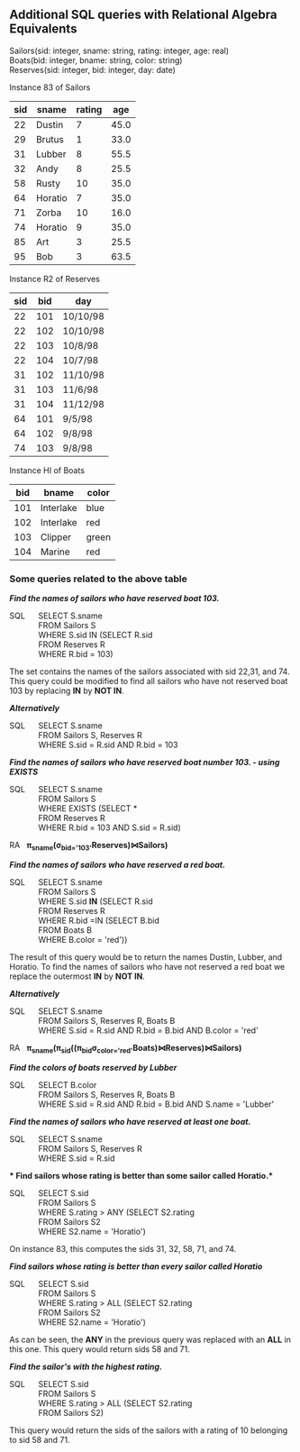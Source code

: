 
## Additional SQL queries with Relational Algebra Equivalents  

Sailors(sid: integer, sname: string, rating: integer, age: real)  
Boats(bid: integer, bname: string, color: string)  
Reserves(sid: integer, bid: integer, day: date)  


Instance 83  of Sailors    

|sid|sname|rating|age|
|---|---|---|---|
|22|Dustin|7|45.0|
|29|Brutus|1|33.0|
|31|Lubber|8|55.5|
|32|Andy|8|25.5|
|58|Rusty|10|35.0|
|64|Horatio|7|35.0|
|71|Zorba|10|16.0|
|74|Horatio|9|35.0|
|85|Art|3|25.5|
|95|Bob|3|63.5|

Instance R2 of Reserves  

|sid|bid|day|
|---|---|---|
|22|101|10/10/98|
|22|102|10/10/98|
|22|103|10/8/98|
|22|104|10/7/98|
|31|102|11/10/98|
|31|103|11/6/98|
|31|104|11/12/98|
|64|101|9/5/98|
|64|102|9/8/98|
|74|103|9/8/98|

Instance HI of Boats  

|bid|bname|color|
|---|---|---|
|101|Interlake|blue|
|102|Interlake|red|
|103|Clipper|green|
|104|Marine|red|

### Some queries related to the above table  

__*Find the names of sailors who have reserved boat 103.*__

SQL&nbsp;&nbsp;&nbsp;&nbsp;&nbsp;&nbsp;SELECT S.sname  
&nbsp;&nbsp;&nbsp;&nbsp;&nbsp;&nbsp;&nbsp;&nbsp;&nbsp;&nbsp;&nbsp;&nbsp;&nbsp;FROM Sailors S  
&nbsp;&nbsp;&nbsp;&nbsp;&nbsp;&nbsp;&nbsp;&nbsp;&nbsp;&nbsp;&nbsp;&nbsp;&nbsp;WHERE S.sid IN (SELECT R.sid  
&nbsp;&nbsp;&nbsp;&nbsp;&nbsp;&nbsp;&nbsp;&nbsp;&nbsp;&nbsp;&nbsp;&nbsp;&nbsp;FROM Reserves R  
&nbsp;&nbsp;&nbsp;&nbsp;&nbsp;&nbsp;&nbsp;&nbsp;&nbsp;&nbsp;&nbsp;&nbsp;&nbsp;WHERE R.bid = 103)

The set contains the names of the sailors associated with sid 22,31, and 74.  This query could be modified to find all sailors who have not reserved boat 103 by replacing __IN__ by __NOT IN__.  

__*Alternatively*__

SQL&nbsp;&nbsp;&nbsp;&nbsp;&nbsp;&nbsp;SELECT S.sname  
&nbsp;&nbsp;&nbsp;&nbsp;&nbsp;&nbsp;&nbsp;&nbsp;&nbsp;&nbsp;&nbsp;&nbsp;&nbsp;FROM Sailors S, Reserves R  
&nbsp;&nbsp;&nbsp;&nbsp;&nbsp;&nbsp;&nbsp;&nbsp;&nbsp;&nbsp;&nbsp;&nbsp;&nbsp;WHERE S.sid = R.sid AND R.bid = 103  

__*Find the names of sailors who have reserved boat number 103. - using EXISTS*__  

SQL&nbsp;&nbsp;&nbsp;&nbsp;&nbsp;&nbsp;SELECT S.sname  
&nbsp;&nbsp;&nbsp;&nbsp;&nbsp;&nbsp;&nbsp;&nbsp;&nbsp;&nbsp;&nbsp;&nbsp;&nbsp;FROM Sailors S  
&nbsp;&nbsp;&nbsp;&nbsp;&nbsp;&nbsp;&nbsp;&nbsp;&nbsp;&nbsp;&nbsp;&nbsp;&nbsp;WHERE EXISTS (SELECT *    
&nbsp;&nbsp;&nbsp;&nbsp;&nbsp;&nbsp;&nbsp;&nbsp;&nbsp;&nbsp;&nbsp;&nbsp;&nbsp;FROM Reserves R  
&nbsp;&nbsp;&nbsp;&nbsp;&nbsp;&nbsp;&nbsp;&nbsp;&nbsp;&nbsp;&nbsp;&nbsp;&nbsp;WHERE R.bid = 103 AND S.sid = R.sid)  

RA&nbsp;&nbsp;&nbsp;**π<sub>sname</sub>(σ<sub>bid='103'</sub>Reserves)⋈Sailors)**    

__*Find the names of sailors who have reserved a red boat.*__  

SQL&nbsp;&nbsp;&nbsp;&nbsp;&nbsp;&nbsp;SELECT S.sname  
&nbsp;&nbsp;&nbsp;&nbsp;&nbsp;&nbsp;&nbsp;&nbsp;&nbsp;&nbsp;&nbsp;&nbsp;&nbsp;FROM Sailors S  
&nbsp;&nbsp;&nbsp;&nbsp;&nbsp;&nbsp;&nbsp;&nbsp;&nbsp;&nbsp;&nbsp;&nbsp;&nbsp;WHERE S.sid __IN__ (SELECT R.sid  
&nbsp;&nbsp;&nbsp;&nbsp;&nbsp;&nbsp;&nbsp;&nbsp;&nbsp;&nbsp;&nbsp;&nbsp;&nbsp;FROM Reserves R  
&nbsp;&nbsp;&nbsp;&nbsp;&nbsp;&nbsp;&nbsp;&nbsp;&nbsp;&nbsp;&nbsp;&nbsp;&nbsp;WHERE R.bid =IN (SELECT B.bid  
&nbsp;&nbsp;&nbsp;&nbsp;&nbsp;&nbsp;&nbsp;&nbsp;&nbsp;&nbsp;&nbsp;&nbsp;&nbsp;FROM Boats B  
&nbsp;&nbsp;&nbsp;&nbsp;&nbsp;&nbsp;&nbsp;&nbsp;&nbsp;&nbsp;&nbsp;&nbsp;&nbsp;WHERE B.color = 'red'))  

The result of this query would be to return the names Dustin, Lubber, and Horatio.  To find the names of sailors who have not reserved a red boat we replace the outermost __IN__ by __NOT IN__.  

__*Alternatively*__

SQL&nbsp;&nbsp;&nbsp;&nbsp;&nbsp;&nbsp;SELECT S.sname  
&nbsp;&nbsp;&nbsp;&nbsp;&nbsp;&nbsp;&nbsp;&nbsp;&nbsp;&nbsp;&nbsp;&nbsp;&nbsp;FROM Sailors S, Reserves R, Boats B  
&nbsp;&nbsp;&nbsp;&nbsp;&nbsp;&nbsp;&nbsp;&nbsp;&nbsp;&nbsp;&nbsp;&nbsp;&nbsp;WHERE S.sid = R.sid AND R.bid = B.bid AND B.color = 'red'  

RA&nbsp;&nbsp;&nbsp;**π<sub>sname</sub>(π<sub>sid</sub>((π<sub>bid</sub>σ<sub>color='red'</sub>Boats)⋈Reserves)⋈Sailors)**  

__*Find the colors of boats reserved by Lubber*__  

SQL&nbsp;&nbsp;&nbsp;&nbsp;&nbsp;&nbsp;SELECT B.color  
&nbsp;&nbsp;&nbsp;&nbsp;&nbsp;&nbsp;&nbsp;&nbsp;&nbsp;&nbsp;&nbsp;&nbsp;&nbsp;FROM Sailors S, Reserves R, Boats B  
&nbsp;&nbsp;&nbsp;&nbsp;&nbsp;&nbsp;&nbsp;&nbsp;&nbsp;&nbsp;&nbsp;&nbsp;&nbsp;WHERE S.sid = R.sid AND R.bid = B.bid AND S.name = 'Lubber' 

  
  
__*Find the names of sailors who have reserved at least one boat.*__  

SQL&nbsp;&nbsp;&nbsp;&nbsp;&nbsp;&nbsp;SELECT S.sname  
&nbsp;&nbsp;&nbsp;&nbsp;&nbsp;&nbsp;&nbsp;&nbsp;&nbsp;&nbsp;&nbsp;&nbsp;&nbsp;FROM Sailors S, Reserves R  
&nbsp;&nbsp;&nbsp;&nbsp;&nbsp;&nbsp;&nbsp;&nbsp;&nbsp;&nbsp;&nbsp;&nbsp;&nbsp;WHERE S.sid = R.sid  

__* Find sailors whose rating is better than some sailor called Horatio.*__  

SQL&nbsp;&nbsp;&nbsp;&nbsp;&nbsp;&nbsp;SELECT S.sid  
&nbsp;&nbsp;&nbsp;&nbsp;&nbsp;&nbsp;&nbsp;&nbsp;&nbsp;&nbsp;&nbsp;&nbsp;&nbsp;FROM Sailors S  
&nbsp;&nbsp;&nbsp;&nbsp;&nbsp;&nbsp;&nbsp;&nbsp;&nbsp;&nbsp;&nbsp;&nbsp;&nbsp;WHERE S.rating > ANY (SELECT S2.rating  
&nbsp;&nbsp;&nbsp;&nbsp;&nbsp;&nbsp;&nbsp;&nbsp;&nbsp;&nbsp;&nbsp;&nbsp;&nbsp;FROM Sailors S2   
&nbsp;&nbsp;&nbsp;&nbsp;&nbsp;&nbsp;&nbsp;&nbsp;&nbsp;&nbsp;&nbsp;&nbsp;&nbsp;WHERE S2.name = 'Horatio')  

On instance 83, this computes the sids 31, 32, 58, 71, and 74.  

__*Find sailors whose rating is better than every sailor called Horatio*__  

SQL&nbsp;&nbsp;&nbsp;&nbsp;&nbsp;&nbsp;SELECT S.sid  
&nbsp;&nbsp;&nbsp;&nbsp;&nbsp;&nbsp;&nbsp;&nbsp;&nbsp;&nbsp;&nbsp;&nbsp;&nbsp;FROM Sailors S  
&nbsp;&nbsp;&nbsp;&nbsp;&nbsp;&nbsp;&nbsp;&nbsp;&nbsp;&nbsp;&nbsp;&nbsp;&nbsp;WHERE S.rating > ALL (SELECT S2.rating  
&nbsp;&nbsp;&nbsp;&nbsp;&nbsp;&nbsp;&nbsp;&nbsp;&nbsp;&nbsp;&nbsp;&nbsp;&nbsp;FROM Sailors S2   
&nbsp;&nbsp;&nbsp;&nbsp;&nbsp;&nbsp;&nbsp;&nbsp;&nbsp;&nbsp;&nbsp;&nbsp;&nbsp;WHERE S2.name = 'Horatio')  

As can be seen, the __ANY__ in the previous query was replaced with an __ALL__ in this one.  This query would return sids 58 and 71.  

__*Find the sailor's with the highest rating.*__

SQL&nbsp;&nbsp;&nbsp;&nbsp;&nbsp;&nbsp;SELECT S.sid  
&nbsp;&nbsp;&nbsp;&nbsp;&nbsp;&nbsp;&nbsp;&nbsp;&nbsp;&nbsp;&nbsp;&nbsp;&nbsp;FROM Sailors S  
&nbsp;&nbsp;&nbsp;&nbsp;&nbsp;&nbsp;&nbsp;&nbsp;&nbsp;&nbsp;&nbsp;&nbsp;&nbsp;WHERE S.rating > ALL (SELECT S2.rating  
&nbsp;&nbsp;&nbsp;&nbsp;&nbsp;&nbsp;&nbsp;&nbsp;&nbsp;&nbsp;&nbsp;&nbsp;&nbsp;FROM Sailors S2)  

This query would return the sids of the sailors with a rating of 10 belonging to sid 58 and 71.  










